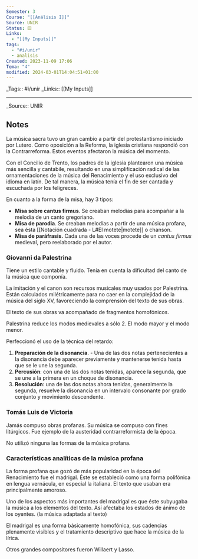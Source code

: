 ```yaml
---
Semester: 3
Course: "[[Análisis I]]"
Source: UNIR
Status: 🟨
Links:
  - "[[My Inputs]]"
tags:
  - "#i/unir"
  - analisis
Created: 2023-11-09 17:06
Tema: "4"
modified: 2024-03-01T14:04:51+01:00
---
```


\_Tags::  #i/unir
\_Links::  [[My Inputs]]
___

\_Source:: UNIR 

## Notes

La música sacra tuvo un gran cambio a partir del protestantismo iniciado por Lutero. Como oposición a la Reforma, la iglesia cristiana respondió con la Contrarreforma. Estos eventos afectaron la música del momento.

Con el Concilio de Trento, los padres de la iglesia plantearon una música más sencilla y cantabile, resultando en una simplificación radical de las ornamentaciones de la música del Renacimiento y el uso exclusivo del idioma en latín. De tal manera, la música tenía el fin de ser cantada y escuchada por los feligreces.

En cuanto a la forma de la misa, hay 3 tipos:
- **Misa sobre cantus firmus**. Se creaban melodías para acompañar a la melodía de un canto gregoriano.
- **Misa de parodia**. Se creaban melodías a partir de una música profana, sea ésta [[Notación cuadrada - L#El motete|motete]] o chanson.
- **Misa de paráfrasis.** Cada una de las voces procede de un *cantus firmus* medieval, pero reelaborado por el autor.

### Giovanni da Palestrina

Tiene un estilo cantable y fluido. Tenía en cuenta la dificultad del canto de la música que componía.

La imitación y el canon son recursos musicales muy usados por Palestrina. Están calculados milétricamente para no caer en la complejidad de la música del siglo XV, favoreciendo la comprensión del texto de sus obras.

El texto de sus obras va acompañado de fragmentos homofónicos.

Palestrina reduce los modos medievales a sólo 2. El modo mayor y el modo menor. 

Perfeccionó el uso de la técnica del retardo:

1. **Preparación de la disonancia**. - Una de las dos notas pertenecientes a la disonancia debe aparecer previamente y mantenerse tenida hasta que se le une la segunda.
2. **Percusión**: con una de las dos notas tenidas, aparece la segunda, que se une a la primera en un choque de disonancia.
3. **Resolución**: una de las dos notas ahora tenidas, generalmente la segunda, resuelve la disonancia en un intervalo consonante por grado conjunto y movimiento descendente.


### Tomás Luis de Victoria

Jamás compuso obras profanas. Su música se compuso con fines litúrgicos. Fue ejemplo de la austeridad contrarreformista de la época.

No utilizó ninguna las formas de la música profana. 

### Características analíticas de la música profana

La forma profana que gozó de más popularidad en la época del Renacimiento fue el madrigal. Éste se estableció como una forma polifónica en lengua vernácula, en especial la italiana. El texto que usaban era principalmente amoroso.

Uno de los aspectos más importantes del madrigal es que éste subyugaba la música a los elementos del texto. Así afectaba los estados de ánimo de los oyentes. (la música adaptada al texto)

El madrigal es una forma básicamente homofónica, sus cadencias plenamente visibles y el tratamiento descriptivo que hace la música de la lírica.

Otros grandes compositores fueron Willaert y Lasso.




























































































